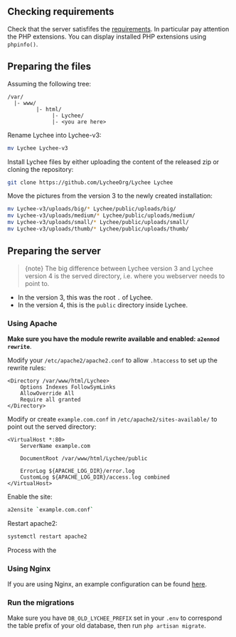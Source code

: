 ## Checking requirements

Check that the server satisfifes the [requirements](installation.html#web-server-configuration). In particular pay attention the PHP extensions.
You can display installed PHP extensions using `phpinfo()`.

## Preparing the files

Assuming the following tree:
```
/var/
  |- www/
         |- html/
              |- Lychee/
              |- <you are here>
```

Rename Lychee into Lychee-v3:
```bash
mv Lychee Lychee-v3
```

Install Lychee files by either uploading the content of the released zip or cloning the repository:
```bash
git clone https://github.com/LycheeOrg/Lychee Lychee
```

Move the pictures from the version 3 to the newly created installation:
```bash
mv Lychee-v3/uploads/big/* Lychee/public/uploads/big/
mv Lychee-v3/uploads/medium/* Lychee/public/uploads/medium/
mv Lychee-v3/uploads/small/* Lychee/public/uploads/small/
mv Lychee-v3/uploads/thumb/* Lychee/public/uploads/thumb/
```

## Preparing the server

> {note} The big difference between Lychee version 3 and Lychee version 4 is the served directory, i.e. where you webserver needs to point to.

- In the version 3, this was the root `.` of Lychee.
- In the version 4, this is the `public` directory inside Lychee.

### Using Apache

**Make sure you have the module rewrite available and enabled: `a2enmod rewrite`**.

Modify your `/etc/apache2/apache2.conf` to allow `.htaccess` to set up the rewrite rules:
```apacheconf
<Directory /var/www/html/Lychee>
	Options Indexes FollowSymLinks
	AllowOverride All
	Require all granted
</Directory>
```

Modify or create `example.com.conf` in `/etc/apache2/sites-available/` to point out the served directory:
```apacheconf
<VirtualHost *:80>
	ServerName example.com

	DocumentRoot /var/www/html/Lychee/public

	ErrorLog ${APACHE_LOG_DIR}/error.log
	CustomLog ${APACHE_LOG_DIR}/access.log combined
</VirtualHost>
```

Enable the site:
```bash
a2ensite `example.com.conf`
```

Restart apache2:
```bash
systemctl restart apache2
```

Process with the 

### Using Nginx

If you are using Nginx, an example configuration can be found [here](installation.html#web-server-configuration).

### Run the migrations

Make sure you have `DB_OLD_LYCHEE_PREFIX` set in your `.env` to correspond the table prefix of your old database, then run `php artisan migrate`. 
